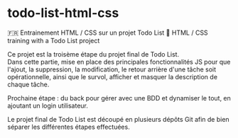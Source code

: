 # todo-list-html-css
🇫🇷 Entrainement HTML / CSS sur un projet Todo List 
🏴󠁧󠁢󠁥󠁮󠁧󠁿 HTML / CSS training with a Todo List project

Ce projet est la troisème étape du projet final de Todo List.  
Dans cette partie, mise en place des principales fonctionnalités JS pour que l'ajout, la suppression, la modification, le retour arrière d'une tâche soit opérationnelle, ainsi que le survol, afficher et masquer la description de chaque tâche.

Prochaine étape : du back pour gérer avec une BDD et dynamiser le tout, en ajoutant un login utilisateur.

Le projet final de Todo List est découpé en plusieurs dépôts Git afin de bien séparer les différentes étapes effectuées.
